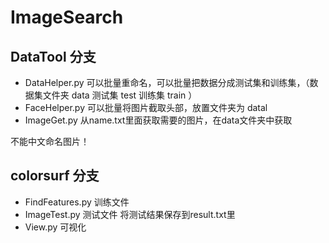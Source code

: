 # ImageSearch

## DataTool 分支
+ DataHelper.py 可以批量重命名，可以批量把数据分成测试集和训练集，（数据集文件夹 data 测试集 test 训练集 train ） 
+ FaceHelper.py 可以批量将图片截取头部，放置文件夹为 datal
+ ImageGet.py 从name.txt里面获取需要的图片，在data文件夹中获取

不能中文命名图片！

## colorsurf 分支
+ FindFeatures.py 训练文件 
+ ImageTest.py 测试文件 将测试结果保存到result.txt里
+ View.py 可视化


